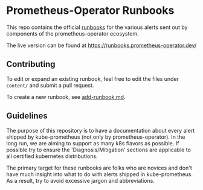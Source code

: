 # Prometheus-Operator Runbooks

This repo contains the official [runbooks](https://en.wikipedia.org/wiki/Runbook) for the various alerts sent out by components of the prometheus-operator ecosystem.

The live version can be found at https://runbooks.prometheus-operator.dev/

## Contributing

To edit or expand an existing runbook, feel free to edit the files under `content/` and submit a pull request.

To create a new runbook, see [add-runbook.md](./content/docs/add-runbook.md).


## Guidelines

The purpose of this repository is to have a documentation about every alert shipped by kube-prometheus (not only by prometheus-operator). In the long run, we are aiming to support as many k8s flavors as possible. If possible try to ensure the 'Diagnosis/Mitigation' sections are applicable to all certified kubernetes distributions.

The primary target for these runbooks are folks who are novices and don't have much insight into what to do with alerts shipped in kube-prometheus. As a result, try to avoid excessive jargon and abbreviations.
